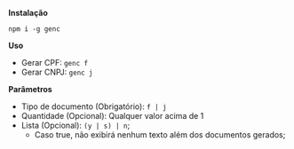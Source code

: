 **Instalação**

`npm i -g genc`

**Uso**
- Gerar CPF: `genc f`
- Gerar CNPJ: `genc j`

**Parâmetros**
- Tipo de documento (Obrigatório): `f | j` 
- Quantidade (Opcional): Qualquer valor acima de 1
- Lista (Opcional): `(y | s) | n`;
    - Caso true, não exibirá nenhum texto além dos documentos gerados;
